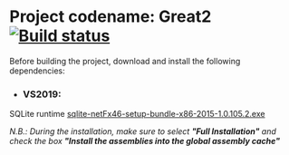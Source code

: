 # Project codename: Great2 [![Build status](https://ci.appveyor.com/api/projects/status/57rep4aev3dtps0j?svg=true)](https://ci.appveyor.com/project/AndreaCorradini/great2)



Before building the project, download and install the following dependencies:

- ### VS2019:
SQLite runtime [sqlite-netFx46-setup-bundle-x86-2015-1.0.105.2.exe](http://system.data.sqlite.org/downloads/1.0.105.2/sqlite-netFx46-setup-bundle-x86-2015-1.0.105.2.exe)

_N.B.: During the installation, make sure to select  **"Full Installation"** and check the box **"Install the assemblies into the global assembly cache"**_
